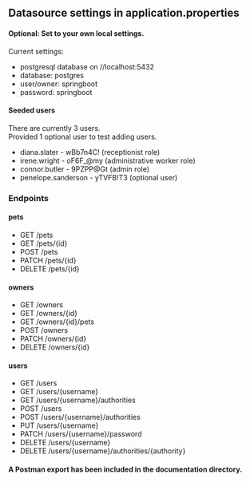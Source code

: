 ## Datasource settings in application.properties

#### Optional: Set to your own local settings.

Current settings:
* postgresql database on //localhost:5432
* database: postgres
* user/owner: springboot
* password: springboot

#### Seeded users

There are currently 3 users.  
Provided 1 optional user to test adding users.
* diana.slater - wBb7n4C! (receptionist role)
* irene.wright - oF6F_@my (administrative worker role)
* connor.butler - 9PZPP@Gt (admin role)
* penelope.sanderson - yTVFB!T3 (optional user)

### Endpoints

#### pets
* GET /pets
* GET /pets/{id}
* POST /pets
* PATCH /pets/{id}
* DELETE /pets/{id}

#### owners
* GET /owners
* GET /owners/{id}
* GET /owners/{id}/pets
* POST /owners
* PATCH /owners/{id}
* DELETE /owners/{id}

#### users
* GET /users
* GET /users/{username}
* GET /users/{username}/authorities
* POST /users
* POST /users/{username}/authorities
* PUT /users/{username}
* PATCH /users/{username}/password
* DELETE /users/{username}
* DELETE /users/{username}/authorities/{authority}

#### A Postman export has been included in the documentation directory.
